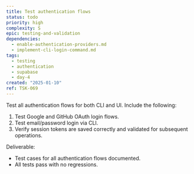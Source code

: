 ```yaml
---
title: Test authentication flows
status: todo
priority: high
complexity: S
epic: testing-and-validation
dependencies:
  - enable-authentication-providers.md
  - implement-cli-login-command.md
tags:
  - testing
  - authentication
  - supabase
  - day-4
created: "2025-01-10"
ref: TSK-069
---
```


Test all authentication flows for both CLI and UI. Include the following:

1. Test Google and GitHub OAuth login flows.
2. Test email/password login via CLI.
3. Verify session tokens are saved correctly and validated for subsequent operations.

Deliverable:

- Test cases for all authentication flows documented.
- All tests pass with no regressions.

